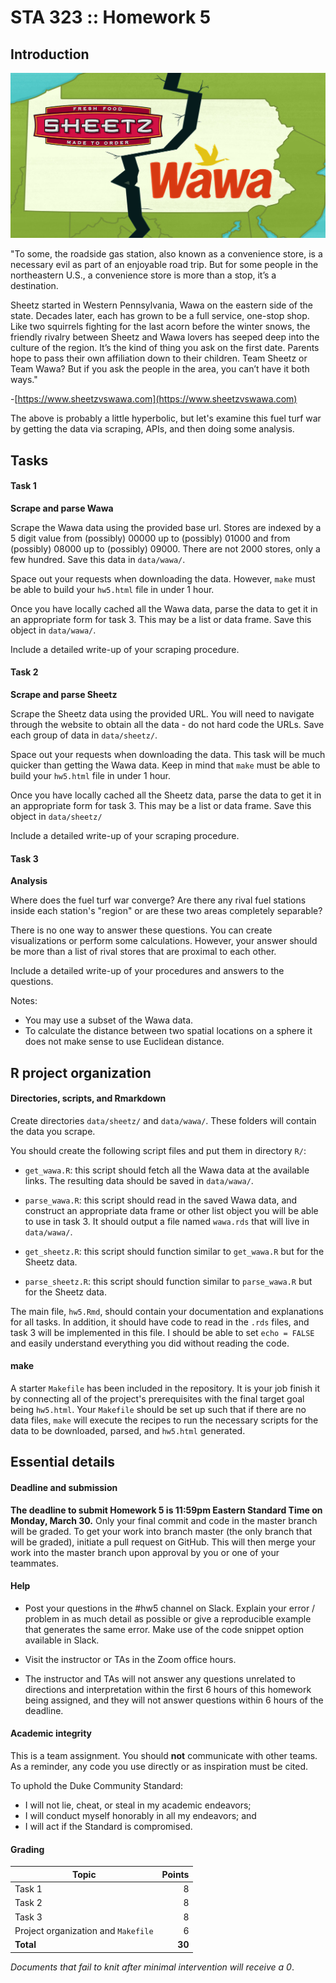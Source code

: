 # STA 323 :: Homework 5

## Introduction

![](fuel_war.jpg)

"To some, the roadside gas station, also known as a convenience store, is a 
necessary evil as part of an enjoyable road trip. But for some people in the 
northeastern U.S., a convenience store is more than a stop, it’s a destination.

Sheetz started in Western Pennsylvania, Wawa on the eastern side of the state. 
Decades later, each has grown to be a full service, one-stop shop. 
Like two squirrels fighting for the last acorn before the winter snows, the 
friendly rivalry between Sheetz and Wawa lovers has seeped deep into the culture
of the region. It’s the kind of thing you ask on the first date. Parents hope 
to pass their own affiliation down to their children. Team Sheetz or Team Wawa? 
But if you ask the people in the area, you can’t have it both ways."

-[https://www.sheetzvswawa.com](https://www.sheetzvswawa.com)

The above is probably a little hyperbolic, but let's examine this fuel turf 
war by getting the data via scraping, APIs, and then doing some analysis.

## Tasks

#### Task 1

**Scrape and parse Wawa**

Scrape the Wawa data using the provided base url. Stores are indexed by a 5 
digit value from (possibly) 00000 up to (possibly) 01000 and 
from (possibly) 08000 up to (possibly) 09000. There are not 2000
stores, only a few hundred. Save this data in `data/wawa/`.

Space out your requests when downloading the data. However, `make` must be
able to build your `hw5.html` file in under 1 hour.

Once you have locally cached all the Wawa data, parse the data to get it in
an appropriate form for task 3. This may be a list or data frame. Save this
object in `data/wawa/`.

Include a detailed write-up of your scraping procedure.

#### Task 2

**Scrape and parse Sheetz**

Scrape the Sheetz data using the provided URL. You will need
to navigate through the website to obtain all the data -  do not hard code the
URLs. Save each group of data in `data/sheetz/`.

Space out your requests when downloading the data. This task will be much quicker
than getting the Wawa data. Keep in mind that `make` must be
able to build your `hw5.html` file in under 1 hour.

Once you have locally cached all the Sheetz data, parse the data to get it in
an appropriate form for task 3. This may be a list or data frame. Save this
object in `data/sheetz/`

Include a detailed write-up of your scraping procedure.

#### Task 3

**Analysis**

Where does the fuel turf war converge? Are there any rival fuel stations inside
each station's "region" or are these two areas completely separable?

There is no one way to answer these questions. You can create visualizations
or perform some calculations. However, your answer should be more than a list of 
rival stores that are proximal to each other.

Include a detailed write-up of your procedures and answers to the questions.

Notes:

- You may use a subset of the Wawa data.
- To calculate the distance between two spatial locations on a sphere it does
  not make sense to use Euclidean distance.

## R project organization

#### Directories, scripts, and Rmarkdown

Create directories `data/sheetz/` and `data/wawa/`. These folders will
contain the data you scrape.

You should create the following script files and put them in directory `R/`:

- `get_wawa.R`: this script should fetch all the Wawa data at the available 
  links. The resulting data should be saved in `data/wawa/`.
  
- `parse_wawa.R`: this script should read in the saved Wawa data, and construct 
  an appropriate data frame or other list object you will be able to use in 
  task 3. It should output a file named `wawa.rds` that will live in `data/wawa/`.
  
- `get_sheetz.R`: this script should function similar to `get_wawa.R` but
  for the Sheetz data.
  
- `parse_sheetz.R`: this script should function similar to `parse_wawa.R` but
  for the Sheetz data.

The main file, `hw5.Rmd`, should contain your documentation and explanations 
for all tasks. In addition, it should have code to read in the `.rds` files, and 
task 3 will be implemented in this file. I should be able to set
`echo = FALSE` and easily understand everything you did without reading
the code.

#### make

A starter `Makefile` has been included in the repository. It is your job 
finish it by connecting all of the project's prerequisites with the final
target goal being `hw5.html`. Your `Makefile` should be set up such that if
there are no data files, `make` will execute the recipes to run the necessary
scripts for the data to be downloaded, parsed, and `hw5.html` generated.

## Essential details

#### Deadline and submission

<b>The deadline to submit Homework 5 is 11:59pm Eastern Standard Time 
on Monday, March 30.</b>
Only your final commit and code in the master branch will be graded. 
To get your work into branch master (the only branch that will be graded), 
initiate a pull request on GitHub. This will then merge your work into the 
master branch upon approval by you or one of your teammates.

#### Help

- Post your questions in the #hw5 channel on Slack. Explain your error / problem
  in as much detail as possible or give a reproducible example that generates 
  the same error. Make use of the code snippet option available in Slack.

- Visit the instructor or TAs in the Zoom office hours.

- The instructor and TAs will not answer any questions unrelated to directions
  and interpretation within the first 6 hours of this homework being assigned, 
  and they will not answer questions within 6 hours of the deadline.

#### Academic integrity

This is a team assignment. You should <b>not</b> communicate with other
teams. As a reminder, any code you use directly or as inspiration must be cited.

To uphold the Duke Community Standard:

- I will not lie, cheat, or steal in my academic endeavors;
- I will conduct myself honorably in all my endeavors; and
- I will act if the Standard is compromised.

#### Grading

| **Topic**                           | **Points** |
|-------------------------------------|-----------:|
| Task 1                              |          8 |
| Task 2                              |          8 |
| Task 3                              |          8 |
| Project organization and `Makefile` |          6 |
| **Total**                           |     **30** |

*Documents that fail to knit after minimal intervention will receive a 0*.
